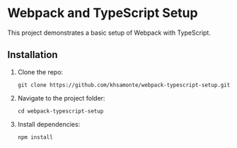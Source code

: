 # Webpack and TypeScript Setup

This project demonstrates a basic setup of Webpack with TypeScript.

## Installation

1. Clone the repo:

   ```
   git clone https://github.com/khsamonte/webpack-typescript-setup.git
   ```

2. Navigate to the project folder:

   ```
   cd webpack-typescript-setup
   ```

3. Install dependencies:
   ```
   npm install
   ```
